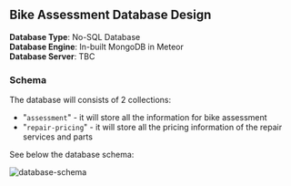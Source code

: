 ## **Bike Assessment Database Design**

**Database Type**: No-SQL Database\
**Database Engine**: In-built MongoDB in Meteor\
**Database Server**: TBC

### **Schema**

The database will consists of 2 collections:
- "`assessment`" - it will store all the information for bike assessment
- "`repair-pricing`" - it will store all the pricing information of the repair services and parts

See below the database schema:

![database-schema](schema.png)